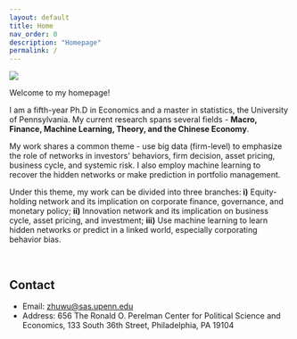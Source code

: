 ```yaml
---
layout: default
title: Home
nav_order: 0
description: "Homepage"
permalink: /
---
```


<div class="container">
	<div class="row">
		<div class="col-4">
			<img src="{{'/assets/images/wu.jpg'| prepend:site.baseurl}}">
		</div>
		<div class="col">
			<p class="text-justify">
				Welcome to my homepage! 
			</p>
			<p class="text-justify">
				I am a fifth-year Ph.D in Economics and a master in statistics, the University of Pennsylvania. My current research spans several fields - <b>Macro, Finance, Machine Learning, Theory, and the Chinese Economy</b>. 
		</p>
		<p class="text-justify">
		My work shares a common theme - use big data (firm-level) to emphasize the role of networks in investors' behaviors, firm decision, asset pricing, business cycle, and systemic risk. I also employ machine learning to recover the hidden networks or make prediction in portfolio management. 		
		</p>
			<p class="text-justify">
		Under this theme, my work can be divided into three branches:<b> i)</b> Equity-holding network and its implication on corporate finance, governance, and monetary policy; <b>ii)</b> Innovation network and its implication on business cycle, asset pricing, and investment; <b>iii)</b> Use machine learning to learn hidden networks or predict in a linked world, especially corporating behavior bias. 
			</p>
		</div>
	</div>
</div>

<br>

<!-- <div class="container">
	<div class="row">
		<div class="col">
			<h2> Research Interests </h2>
			<ul>
				<li> Post-selection inference </li>
				<li> Large sample theory </li>
				<li> Robust statistics </li>
				<li> Semi-parametric statistics </li>
				<li> Non-parametric statistics </li>
				<li> Concentration inequalities </li>
				<li> High-dimensional CLT </li>
				<li> Dependent data </li>
			</ul>
		</div>
		<div class="col-7">
			<h2> Co-authors (by number of collaborations) </h2>
			<div class="panel panel-default">
			  <div class="panel-body" id="coauthors">
			  </div>
			</div>
		</div>
	</div>
</div> -->


## Contact

- Email: [zhuwu@sas.upenn.edu](zhuwu@sas.upenn.edu)
- Address: 656 The Ronald O. Perelman Center for Political Science and Economics, 133 South 36th Street, Philadelphia, PA 19104
